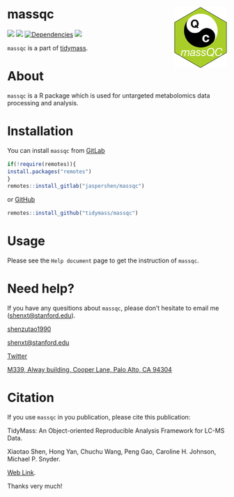 <!-- README.md is generated from README.Rmd. Please edit that file -->

# massqc <img src="man/figures/massqc_logo.png" align="right" alt="" width="120" />

[![](https://www.r-pkg.org/badges/version/massqc?color=green)](https://cran.r-project.org/package=massqc)
[![](https://img.shields.io/github/languages/code-size/tidymass/massqc.svg)](https://github.com/tidymass/massqc)
[![Dependencies](https://tinyverse.netlify.com/badge/massqc)](https://cran.r-project.org/package=massqc)
[![](https://img.shields.io/badge/lifecycle-experimental-orange.svg)](https://www.tidyverse.org/lifecycle/#experimental)

`massqc` is a part of [tidymass](https://www.tidymass.org/).


# **About**

`massqc` is a R package which is used for untargeted metabolomics data
processing and analysis.


# **Installation**

You can install `massqc` from [GitLab](https://gitlab.com/jaspershen/massqc)

``` r
if(!require(remotes)){
install.packages("remotes")
}
remotes::install_gitlab("jaspershen/massqc")
```

or [GitHub](https://github.com/tidymass/massqc)

``` r
remotes::install_github("tidymass/massqc")
```

# **Usage**

Please see the `Help document` page to get the instruction of `massqc`.


# **Need help?**

If you have any quesitions about `massqc`, please don’t hesitate to
email me (<shenxt@stanford.edu>).

<i class="fa fa-weixin"></i>
[shenzutao1990](https://www.shenxt.info/files/wechat_QR.jpg)

<i class="fa fa-envelope"></i> <shenxt@stanford.edu>

<i class="fa fa-twitter"></i>
[Twitter](https://twitter.com/JasperShen1990)

<i class="fa fa-map-marker-alt"></i> [M339, Alway building, Cooper Lane,
Palo Alto,
CA 94304](https://www.google.com/maps/place/Alway+Building/@37.4322345,-122.1770883,17z/data=!3m1!4b1!4m5!3m4!1s0x808fa4d335c3be37:0x9057931f3b312c29!8m2!3d37.4322345!4d-122.1748996)

# **Citation**

If you use `massqc` in you publication, please cite this publication:

TidyMass: An Object-oriented Reproducible Analysis Framework for LC-MS Data.

Xiaotao Shen, Hong Yan, Chuchu Wang, Peng Gao, Caroline H. Johnson, Michael P. Snyder.

[Web Link](https://www.biorxiv.org/content/10.1101/2022.03.15.484499v1).

Thanks very much!

